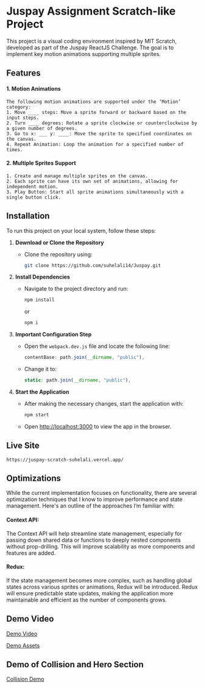 

# Juspay Assignment Scratch-like Project

This project is a visual coding environment inspired by MIT Scratch, developed as part of the Juspay ReactJS Challenge. The goal is to implement key motion animations supporting multiple sprites.

## Features

#### 1. Motion Animations
```plaintext
The following motion animations are supported under the ‘Motion’ category:
1. Move ____ steps: Move a sprite forward or backward based on the input steps.
2. Turn ____ degrees: Rotate a sprite clockwise or counterclockwise by a given number of degrees.
3. Go to x: ___ y: ____: Move the sprite to specified coordinates on the canvas.
4. Repeat Animation: Loop the animation for a specified number of times.
```

#### 2. Multiple Sprites Support
```plaintext
1. Create and manage multiple sprites on the canvas.
2. Each sprite can have its own set of animations, allowing for independent motion.
3. Play Button: Start all sprite animations simultaneously with a single button click.
```

## Installation

To run this project on your local system, follow these steps:

1. **Download or Clone the Repository**
   - Clone the repository using:
     ```bash
     git clone https://github.com/suhelali14/Juspay.git
     ```
   
2. **Install Dependencies**
   - Navigate to the project directory and run:
     ```bash
     npm install
     ```
     or
     ```bash
     npm i
     ```

3. **Important Configuration Step**
   - Open the `webpack.dev.js` file and locate the following line:
     ```javascript
     contentBase: path.join(__dirname, "public"),
     ```
   - Change it to:
     ```javascript
     static: path.join(__dirname, "public"),
     ```

4. **Start the Application**
   - After making the necessary changes, start the application with:
     ```bash
     npm start
     ```
   - Open [http://localhost:3000](http://localhost:3000) to view the app in the browser.

## Live Site
```
https://juspay-scratch-suhelali.vercel.app/
```

## Optimizations

While the current implementation focuses on functionality, there are several optimization techniques that I know to improve performance and state management. Here's an outline of the approaches I’m familiar with:

#### Context API:
The Context API will help streamline state management, especially for passing down shared data or functions to deeply nested components without prop-drilling. This will improve scalability as more components and features are added.

#### Redux:
If the state management becomes more complex, such as handling global states across various sprites or animations, Redux will be introduced. Redux will ensure predictable state updates, making the application more maintainable and efficient as the number of components grows.

## Demo Video
[Demo Video](https://drive.google.com/file/d/17jnvtHKk2fHpT_9VXLvB6OxQP6LZwj8f/view?usp=drive_link)

[Demo Assets](https://github.com/user-attachments/assets/bd96ddb8-9cbb-4cec-916d-985a363227d1)

## Demo of Collision and Hero Section
[Collision Demo](https://github.com/user-attachments/assets/e710f96f-f63a-4c50-a1e0-09eb8aaac158)


